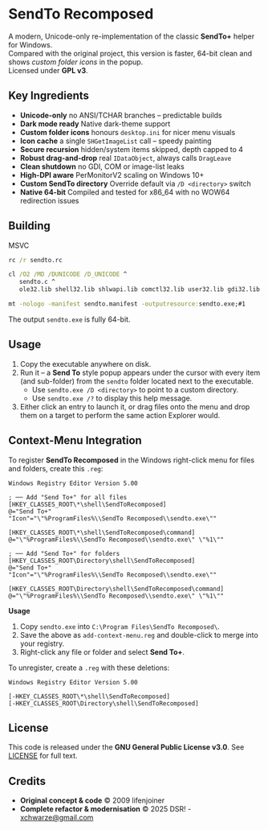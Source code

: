 # SendTo Recomposed

A modern, Unicode-only re-implementation of the classic **SendTo+** helper for Windows.  
Compared with the original project, this version is faster, 64-bit clean and shows *custom folder icons* in the popup.  
Licensed under **GPL v3**.

## Key Ingredients

* **Unicode-only** no ANSI/TCHAR branches – predictable builds 
* **Dark mode ready** Native dark-theme support
* **Custom folder icons** honours `desktop.ini` for nicer menu visuals 
* **Icon cache** a single `SHGetImageList` call – speedy painting 
* **Secure recursion** hidden/system items skipped, depth capped to 4 
* **Robust drag-and-drop** real `IDataObject`, always calls `DragLeave` 
* **Clean shutdown** no GDI, COM or image-list leaks 
* **High-DPI aware** PerMonitorV2 scaling on Windows 10+
* **Custom SendTo directory** Override default via `/D <directory>` switch
* **Native 64-bit** Compiled and tested for x86_64 with no WOW64 redirection issues

## Building

MSVC 

```cmd
rc /r sendto.rc

cl /O2 /MD /DUNICODE /D_UNICODE ^
   sendto.c ^
   ole32.lib shell32.lib shlwapi.lib comctl32.lib user32.lib gdi32.lib uuid.lib

mt -nologo -manifest sendto.manifest -outputresource:sendto.exe;#1
```

The output `sendto.exe` is fully 64-bit.

## Usage

1. Copy the executable anywhere on disk.
2. Run it – a **Send To** style popup appears under the cursor with every item (and sub-folder) from the `sendto` folder located next to the executable.
   - Use `sendto.exe /D <directory>` to point to a custom directory.
   - Use `sendto.exe /?` to display this help message.
3. Either click an entry to launch it, or drag files onto the menu and drop them on a target to perform the same action Explorer would.

## Context-Menu Integration

To register **SendTo Recomposed** in the Windows right-click menu for files and folders, create this `.reg`:

```reg
Windows Registry Editor Version 5.00

; ── Add "Send To+" for all files
[HKEY_CLASSES_ROOT\*\shell\SendToRecomposed]
@="Send To+"
"Icon"="\"%ProgramFiles%\\SendTo Recomposed\\sendto.exe\""

[HKEY_CLASSES_ROOT\*\shell\SendToRecomposed\command]
@="\"%ProgramFiles%\\SendTo Recomposed\\sendto.exe\" \"%1\""

; ── Add "Send To+" for folders
[HKEY_CLASSES_ROOT\Directory\shell\SendToRecomposed]
@="Send To+"
"Icon"="\"%ProgramFiles%\\SendTo Recomposed\\sendto.exe\""

[HKEY_CLASSES_ROOT\Directory\shell\SendToRecomposed\command]
@="\"%ProgramFiles%\\SendTo Recomposed\\sendto.exe\" \"%1\""
````

**Usage**

1. Copy `sendto.exe` into `C:\Program Files\SendTo Recomposed\`.
2. Save the above as `add-context-menu.reg` and double-click to merge into your registry.
3. Right-click any file or folder and select **Send To+**.

To unregister, create a `.reg` with these deletions:

```reg
Windows Registry Editor Version 5.00

[-HKEY_CLASSES_ROOT\*\shell\SendToRecomposed]
[-HKEY_CLASSES_ROOT\Directory\shell\SendToRecomposed]
```

## License

This code is released under the **GNU General Public License v3.0**.
See [LICENSE](LICENSE.txt) for full text.

## Credits

* **Original concept & code** © 2009 lifenjoiner
* **Complete refactor & modernisation** © 2025 DSR! - xchwarze@gmail.com
